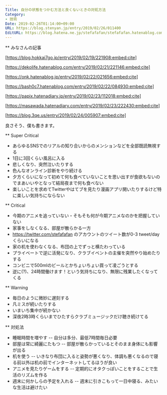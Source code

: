 ```yaml
---
Title: 自分の状態をつかむ方法と良くないときの対処方法
Category:
- 技術
Date: 2019-02-26T01:14:00+09:00
URL: https://blog.stenyan.jp/entry/2019/02/26/011400
EditURL: https://blog.hatena.ne.jp/stefafafan/stefafafan.hatenablog.com/atom/entry/17680117126980368229
---
```


** みなさんの記事

[https://blog.hokkai7go.jp/entry/2019/02/19/221908:embed:cite]

[https://dekolife.hatenablog.com/entry/2019/02/21/221146:embed:cite]

[https://onk.hatenablog.jp/entry/2019/02/22/021656:embed:cite]

[https://bash0c7.hatenablog.com/entry/2019/02/22/084930:embed:cite]

[https://papix.hatenadiary.jp/entry/2019/02/23/112018:embed:cite]

[https://masawada.hatenadiary.com/entry/2019/02/23/222430:embed:cite]

[https://blog.3qe.us/entry/2019/02/24/005907:embed:cite]

良さそう、僕も書きます。

** Super Critical

- あらゆるSNSでのリアルの知り合いからのメンションなどを全部既読無視する
- 1日に3回くらい風呂に入る
- 悲しくなり、突然泣いたりする
- 色んなオンライン診断をやり続ける
- 夕方くらいになって初めて何も食べていないことを思い出すが食欲もないのでまあいいやとなって結局夜まで何も食べない
- 楽しいことを求めてTwitterやはてブを見たり漫画アプリ開いたりするけど特に楽しい気持ちにならない

** Critical

- 今期のアニメを追っていない・そもそも何が今期アニメなのかを把握していない
- 家事をしなくなる、部屋が散らかる一方
- https://twitter.com/stefafafan のアカウントのツイート数が0-3 tweet/day くらいになる
- 家の机を使わなくなる、布団の上でずっと横たわっている
- プライベートで逆に活発になり、クラブイベントの主催を突然やり始めたりする
- コンビニで500mlのビールとかちょいちょい買って凌ごうとする
- 逆に(?)、24時間働けます！という気持ちになり、無限に残業したくなってくる

** Warning
- 毎日のように微妙に遅刻する
- 凡ミスが続いたりする
- いまいち集中が続かない
- 深夜2時3時くらいまでひたすらクラブミュージックだけ聴き続けてる

** 対処法
- 睡眠時間を増やす
-- 自分は多分、最低7時間毎日必要
- 部屋は常に綺麗にたもつ
-- 部屋が散らかっているとそのまま身体にも影響が出る
- 机を使う
-- いきなり布団に入ると姿勢が悪くなり、体調も悪くなるので寝る前以外は机の前でインターネットしてるほうが良い
- アニメを見たりゲームをする
-- 定期的にオタクっぽいことをすることで生活のリズムを作る
- 週末に何かしらの予定を入れる
-- 週末に引きこもって一日中寝る、みたいな生活は避けたい
